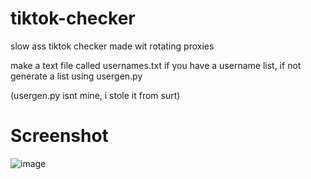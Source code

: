 # tiktok-checker
slow ass tiktok checker made wit rotating proxies

make a text file called usernames.txt if you have a username list, if not generate a list using usergen.py

(usergen.py isnt mine, i stole it from surt)
# Screenshot
![image](https://user-images.githubusercontent.com/57820125/177688677-7c26c439-b984-4ece-a2e7-753abb1a5dca.png)
